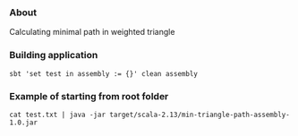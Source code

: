 ### About

Calculating minimal path in weighted triangle

### Building application
```
sbt 'set test in assembly := {}' clean assembly
```


### Example of starting from root folder

```
cat test.txt | java -jar target/scala-2.13/min-triangle-path-assembly-1.0.jar
```